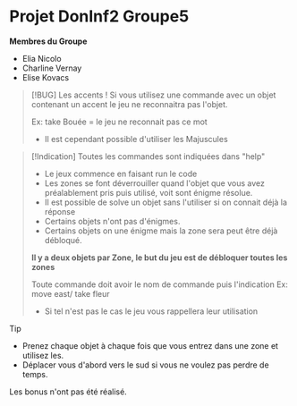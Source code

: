 # Projet DonInf2 Groupe5
**Membres du Groupe**
- Elia Nicolo
- Charline Vernay
- Elise Kovacs

> [!BUG]
> Les accents ! 
> Si vous utilisez une commande avec un objet contenant un accent le jeu ne reconnaitra pas l'objet. 
> 
> Ex: take Bouée = le jeu ne reconnait pas ce mot
> - Il est cependant possible d'utiliser les Majuscules

> [!Indication]
> Toutes les commandes sont indiquées dans "help"
> - Le jeux commence en faisant run le code
> - Les zones se font déverrouiller quand l'objet que vous avez préalablement pris puis utilisé, voit sont énigme résolue.
> - Il est possible de solve un objet sans l'utiliser si on connait déjà la réponse
> - Certains objets n'ont pas d'énigmes.
> - Certains objets on une énigme mais la zone sera peut être déjà débloqué.
> 
> **Il y a deux objets par Zone, le but du jeu est de débloquer toutes les zones** 
> 
>Toute commande doit avoir le nom de commande puis l'indication Ex: move east/ take fleur 
> - Si tel n'est pas le cas le jeu vous rappellera leur utilisation

> [!tip]
> - Prenez chaque objet à chaque fois que vous entrez dans une zone et utilisez les. 
>- Déplacer vous d'abord vers le sud si vous ne voulez pas perdre de temps. 

Les bonus n'ont pas été réalisé. 

  


  


